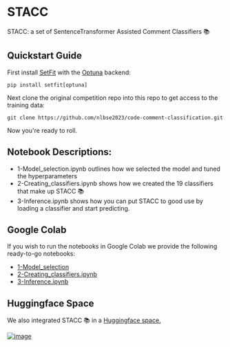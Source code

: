 # STACC
STACC: a set of SentenceTransformer Assisted Comment Classifiers 📚

## Quickstart Guide
First install [SetFit](https://github.com/huggingface/setfit) with the [Optuna](https://github.com/optuna/optuna) backend:

```pip install setfit[optuna]```

Next clone the original competition repo into this repo to get access to the training data:

```git clone https://github.com/nlbse2023/code-comment-classification.git```

Now you're ready to roll. 

## Notebook Descriptions:
- 1-Model_selection.ipynb outlines how we selected the model and tuned the hyperparameters
- 2-Creating_classifiers.ipynb shows how we created the 19 classifiers that make up STACC 📚
- 3-Inference.ipynb shows how you can put STACC to good use by loading a classifier and start predicting. 

## Google Colab
If you wish to run the notebooks in Google Colab we provide the following ready-to-go notebooks:
- [1-Model_selection](https://gist.github.com/aalkaswan/4d8073919af126bf7fc403ce7e716f52)
- [2-Creating_classifiers.ipynb](https://gist.github.com/aalkaswan/75324d94f47137ecddc875c8e3c58e80)
- [3-Inference.ipynb](https://gist.github.com/aalkaswan/a53dc60a8e90aadfe9b64eb91d1ed21f)

## Huggingface Space
We also integrated STACC 📚 in a [Huggingface space.](https://huggingface.co/spaces/AISE-TUDelft/STACC) 

[![image](https://user-images.githubusercontent.com/33690937/217076101-0f892518-768c-4aff-8fa2-67c3d272402b.png)](https://huggingface.co/spaces/AISE-TUDelft/STACC)
